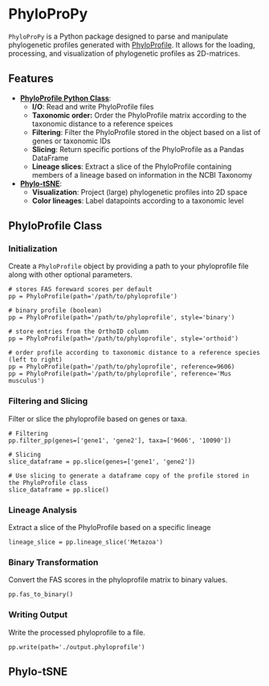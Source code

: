 # PhyloProPy

`PhyloProPy` is a Python package designed to parse and manipulate phylogenetic profiles generated with [PhyloProfile](https://github.com/BIONF/PhyloProfile). It allows for the loading, processing, and visualization of phylogenetic profiles as 2D-matrices.

## Features

- [**PhyloProfile Python Class**](#phyloprofile-class):
  - **I/O**: Read and write PhyloProfile files
  - **Taxonomic order:** Order the PhyloProfile matrix according to the taxonomic distance to a reference speices
  - **Filtering**: Filter the PhyloProfile stored in the object based on a list of genes or taxonomic IDs
  - **Slicing**: Return specific portions of the PhyloProfile as a Pandas DataFrame
  - **Lineage slices**: Extract a slice of the PhyloProfile containing members of a lineage based on information in the NCBI Taxonomy
- [**Phylo-tSNE**](#phylo-tsne):
  - **Visualization**: Project (large) phylogenetic profiles into 2D space
  - **Color lineages**: Label datapoints according to a taxonomic level

## PhyloProfile Class

### Initialization

Create a `PhyloProfile` object by providing a path to your phyloprofile file along with other optional parameters.
```
# stores FAS foreward scores per default
pp = PhyloProfile(path='/path/to/phyloprofile')

# binary profile (boolean)
pp = PhyloProfile(path='/path/to/phyloprofile', style='binary')

# store entries from the OrthoID column
pp = PhyloProfile(path='/path/to/phyloprofile', style='orthoid')

# order profile according to taxonomic distance to a reference species (left to right)
pp = PhyloProfile(path='/path/to/phyloprofile', reference=9606)
pp = PhyloProfile(path='/path/to/phyloprofile', reference='Mus musculus')
```

### Filtering and Slicing

Filter or slice the phyloprofile based on genes or taxa.
```
# Filtering 
pp.filter_pp(genes=['gene1', 'gene2'], taxa=['9606', '10090'])

# Slicing
slice_dataframe = pp.slice(genes=['gene1', 'gene2'])

# Use slicing to generate a dataframe copy of the profile stored in the PhyloProfile class
slice_dataframe = pp.slice()
```

### Lineage Analysis

Extract a slice of the PhyloProfile based on a specific lineage
```
lineage_slice = pp.lineage_slice('Metazoa')
```

### Binary Transformation

Convert the FAS scores in the phyloprofile matrix to binary values.
```
pp.fas_to_binary()
```

### Writing Output

Write the processed phyloprofile to a file.
```
pp.write(path='./output.phyloprofile')
```

## Phylo-tSNE










